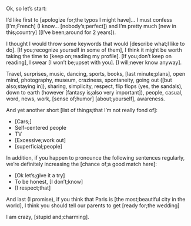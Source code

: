 Ok, so let’s start:

I’d like first to [apologize for;the typos I might have]... I must confess [I'm;French] (I know... [nobody’s;perfect]) and I’m pretty much [new in this;country] ([I’ve been;around for 2 years]).

I thought I would throw some keywords that would [describe what;I like to do]. [If you;recognize yourself in some of them], I think it might be worth taking the time to [keep on;reading my profile]. [If you;don’t keep on reading], I swear [I won’t be;upset with you]. [I will;never know anyway].

Travel, surprises, music, dancing, sports, books, [last minute;plans], open mind, photography, museum, craziness, spontaneity, going out ([but also;staying in]), sharing, simplicity, respect, flip flops (yes, the sandals), down to earth (however [fantasy is;also very important]), people, casual, word, news, work, [sense of;humor] [about;yourself], awareness.

And yet another short [list of things;that I’m not really fond of]:

- [Cars;]
- Self-centered people
- TV
- [Excessive;work out]
- [superficial;people]

In addition, if you happen to pronounce the following sentences regularly, we’re definitely increasing the [chance of;a good match here]:

- [Ok let’s;give it a try]
- To be honest, [I don’t;know]
- [I respect;that]

And last (I promise), if you think that Paris is [the most;beautiful city in the world], I think you should tell our parents to get [ready for;the wedding]

I am crazy, [stupid and;charming].
